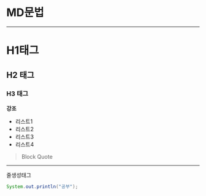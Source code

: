 # MD문법
--------------------------------------------

# H1태그
## H2 태그
### H3 태그

__강조__

- 리스트1
- 리스트2
- 리스트3
- 리스트4

>Block Quote

<hr>줄생성태그

~~~java
System.out.println("공부");
~~~